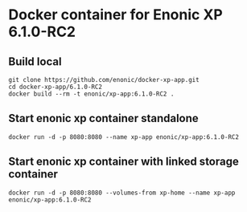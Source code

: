 # Docker container for Enonic XP 6.1.0-RC2

## Build local

    git clone https://github.com/enonic/docker-xp-app.git
    cd docker-xp-app/6.1.0-RC2
    docker build --rm -t enonic/xp-app:6.1.0-RC2 .

## Start enonic xp container standalone

    docker run -d -p 8080:8080 --name xp-app enonic/xp-app:6.1.0-RC2

## Start enonic xp container with linked storage container

    docker run -d -p 8080:8080 --volumes-from xp-home --name xp-app enonic/xp-app:6.1.0-RC2
